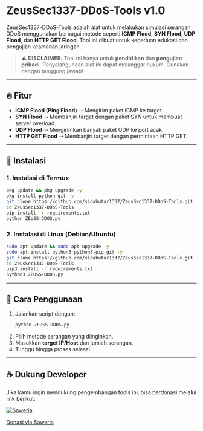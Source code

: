 # ZeusSec1337-DDoS-Tools v1.0

ZeusSec1337-DDoS-Tools adalah alat untuk melakukan simulasi serangan DDoS menggunakan berbagai metode seperti **ICMP Flood**, **SYN Flood**, **UDP Flood**, dan **HTTP GET Flood**. Tool ini dibuat untuk keperluan edukasi dan pengujian keamanan jaringan.

> **⚠ DISCLAIMER:** Tool ini hanya untuk **pendidikan** dan **pengujian pribadi**. Penyalahgunaan alat ini dapat melanggar hukum. Gunakan dengan tanggung jawab!

---

## 🔥 Fitur

- **ICMP Flood (Ping Flood)** ➝ Mengirim paket ICMP ke target.
- **SYN Flood** ➝ Membanjiri target dengan paket SYN untuk membuat server overload.
- **UDP Flood** ➝ Mengirimkan banyak paket UDP ke port acak.
- **HTTP GET Flood** ➝ Membanjiri target dengan permintaan HTTP GET.

---

## 📌 Instalasi

### **1. Instalasi di Termux**

```bash
pkg update && pkg upgrade -y
pkg install python git -y
git clone https://github.com/sidabutar1337/ZeusSec1337-DDoS-Tools.git
cd ZeusSec1337-DDoS-Tools
pip install -r requirements.txt
python ZEUSS-DDOS.py
```

### **2. Instalasi di Linux (Debian/Ubuntu)**

```bash
sudo apt update && sudo apt upgrade -y
sudo apt install python3 python3-pip git -y
git clone https://github.com/sidabutar1337/ZeusSec1337-DDoS-Tools.git
cd ZeusSec1337-DDoS-Tools
pip3 install -r requirements.txt
python3 ZEUSS-DDOS.py
```

---

## 🎯 Cara Penggunaan

1. Jalankan script dengan:
   ```bash
   python ZEUSS-DDOS.py
   ```
2. Pilih metode serangan yang diinginkan.
3. Masukkan **target IP/Host** dan jumlah serangan.
4. Tunggu hingga proses selesai.

---

## ☕ Dukung Developer
Jika kamu ingin mendukung pengembangan tools ini, bisa berdonasi melalui link berikut:

[![Saweria](https://img.shields.io/badge/Donate-Saweria-orange)](https://saweria.co/zeussec1337)

[Donasi via Saweria](https://saweria.co/zeussec1337)

